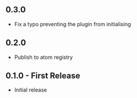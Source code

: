 ## 0.3.0
* Fix a typo preventing the plugin from initialising

## 0.2.0
* Publish to atom registry

## 0.1.0 - First Release
* Initial release
